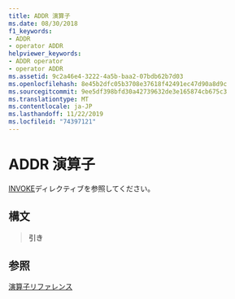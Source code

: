 ```yaml
---
title: ADDR 演算子
ms.date: 08/30/2018
f1_keywords:
- ADDR
- operator ADDR
helpviewer_keywords:
- ADDR operator
- operator ADDR
ms.assetid: 9c2a46e4-3222-4a5b-baa2-07bdb62b7d03
ms.openlocfilehash: 8e45b2dfc05b3708e37618f42491ec47d90a8d9c
ms.sourcegitcommit: 9ee5df398bfd30a42739632de3e165874cb675c3
ms.translationtype: MT
ms.contentlocale: ja-JP
ms.lasthandoff: 11/22/2019
ms.locfileid: "74397121"
---
```

# <a name="operator-addr"></a>ADDR 演算子

[INVOKE](../../assembler/masm/invoke.md)ディレクティブを参照してください。

## <a name="syntax"></a>構文

> **引き**

## <a name="see-also"></a>参照

[演算子リファレンス](../../assembler/masm/operators-reference.md)
